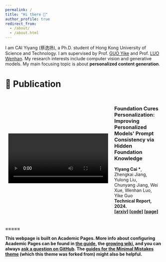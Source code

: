 ```yaml
---
permalink: /
title: "Hi there 👋"
author_profile: true
redirect_from: 
  - /about/
  - /about.html
---
```


I am CAI Yiyang (蔡逸扬), a Ph.D. student of Hong Kong University of Science and Technology. I am supervised by Prof. [GUO Yike](https://facultyprofiles.hkust.edu.hk/profiles.php?profile=yike-guo-yikeguo) and Prof. [LUO Wenhan](https://whluo.github.io/). My research interests include computer vision and generative models. My main focusing topic is about **personalized content generation**. 

📝 Publication
======

<div style="display: flex; align-items: center;">
    <div style="flex: 50%; padding: 10px;">
        <video src="../assets/multimedia/freecure-video.mp4" width="320" controls loop></video>
    </div>
    <div style="flex: 50%; padding: 10px;">
        <h3>Foundation Cures Personalization: Improving Personalized Models' Prompt Consistency via Hidden Foundation Knowledge</h3>
        <p> <strong>Yiyang Cai *</strong>, Zhengkai Jiang, Yulong Liu, Chunyang Jiang, Wei Xue, Wenhan Luo, Yike Guo <br>
            <strong>Technical Report, 2024.<strong> <br>
            <a href="https://arxiv.org/pdf/2411.15277" target="_blank"><strong>[arxiv]</strong></a>
            <a href="https://github.com/YIYANGCAI/FreeCure" target="_blank"><strong>[code]</strong></a>
            <a href="https://freecure.github.io/" target="_blank"><strong>[page]</strong></a>
        </p>
    </div>
</div>

=====

This webpage is built on Academic Pages. More info about configuring Academic Pages can be found in [the guide](https://academicpages.github.io/markdown/), the [growing wiki](https://github.com/academicpages/academicpages.github.io/wiki), and you can always [ask a question on GitHub](https://github.com/academicpages/academicpages.github.io/discussions). The [guides for the Minimal Mistakes theme](https://mmistakes.github.io/minimal-mistakes/docs/configuration/) (which this theme was forked from) might also be helpful.
